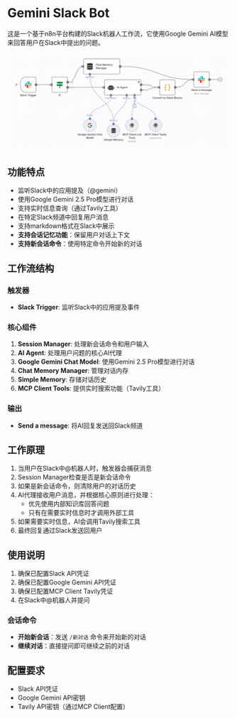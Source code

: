 # Gemini Slack Bot

这是一个基于n8n平台构建的Slack机器人工作流，它使用Google Gemini AI模型来回答用户在Slack中提出的问题。

![alt text](<Preview_workflow.png>)

## 功能特点

- 监听Slack中的应用提及（@gemini）
- 使用Google Gemini 2.5 Pro模型进行对话
- 支持实时信息查询（通过Tavily工具）
- 在特定Slack频道中回复用户消息
- 支持markdown格式在Slack中展示
- **支持会话记忆功能**：保留用户对话上下文
- **支持新会话命令**：使用特定命令开始新的对话

## 工作流结构

### 触发器
- **Slack Trigger**: 监听Slack中的应用提及事件

### 核心组件
1. **Session Manager**: 处理新会话命令和用户输入
2. **AI Agent**: 处理用户问题的核心AI代理
3. **Google Gemini Chat Model**: 使用Gemini 2.5 Pro模型进行对话
4. **Chat Memory Manager**: 管理对话内存
5. **Simple Memory**: 存储对话历史
6. **MCP Client Tools**: 提供实时搜索功能（Tavily工具）

### 输出
- **Send a message**: 将AI回复发送回Slack频道

## 工作原理

1. 当用户在Slack中@机器人时，触发器会捕获消息
2. Session Manager检查是否是新会话命令
3. 如果是新会话命令，则清除用户的对话历史
4. AI代理接收用户消息，并根据核心原则进行处理：
   - 优先使用内部知识库回答问题
   - 只有在需要实时信息时才调用外部工具
5. 如果需要实时信息，AI会调用Tavily搜索工具
6. 最终回复通过Slack发送回用户

## 使用说明

1. 确保已配置Slack API凭证
2. 确保已配置Google Gemini API凭证
3. 确保已配置MCP Client Tavily凭证
4. 在Slack中@机器人并提问

### 会话命令

- **开始新会话**：发送 `/新对话` 命令来开始新的对话
- **继续对话**：直接提问即可继续之前的对话

## 配置要求

- Slack API凭证
- Google Gemini API密钥
- Tavily API密钥（通过MCP Client配置）